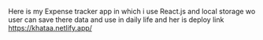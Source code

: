  Here is my Expense tracker app in which i use React.js and local storage wo user can save there data and use in daily life and 
her is deploy link https://khataa.netlify.app/
